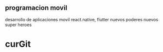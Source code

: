 ## programacion movil
desarrollo de aplicaciones movil react.native, flutter
nuevos poderes
nuevos super heroes
# curGit
